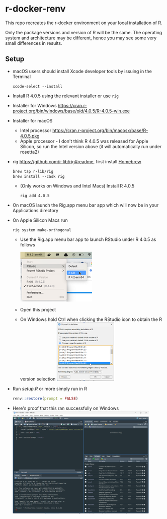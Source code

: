 # r-docker-renv
 
This repo recreates the r-docker environment on your local installation of R.

Only the package versions and version of R will be the same. The operating system and architecture may be different, hence you may see some very small differences in results.

## Setup

* macOS users should install Xcode developer tools by issuing in the Terminal
  ```
  xcode-select --install
  ```
* Install R 4.0.5 using the relevant installer or use `rig`
* Installer for Windows <https://cran.r-project.org/bin/windows/base/old/4.0.5/R-4.0.5-win.exe>
* Installer for macOS
  * Intel processor <https://cran.r-project.org/bin/macosx/base/R-4.0.5.pkg>
  * Apple processor - I don't think R 4.0.5 was released for Apple Silicon, so run the Intel version above (it will automatically run under rosetta2)
* rig <https://github.com/r-lib/rig#readme>, first install [Homebrew](https://brew.sh/)
  ```
  brew tap r-lib/rig
  brew install --cask rig
  ```
  * (Only works on Windows and Intel Macs) Install R 4.0.5
    ```
    rig add 4.0.5
    ```

* On macOS launch the Rig.app menu bar app which will now be in your Applications directory
* On Apple Silicon Macs run
  ```
  rig system make-orthogonal
  ```
  * Use the Rig.app menu bar app to launch RStudio under R 4.0.5 as follows

    <img src="img/rig-example.png" width=50%>
  * Open this project
  * On Windows hold Ctrl when clicking the RStudio icon to obtain the R version selection
    <img src="img/rstudio-windows-control-click-open.png" width=40%>

* Run *setup.R* or more simply run in R
  ```r
  renv::restore(prompt = FALSE)
  ```
* Here's proof that this ran successfully on Windows
  <img src="img/windows-proof.png" width=90%>
